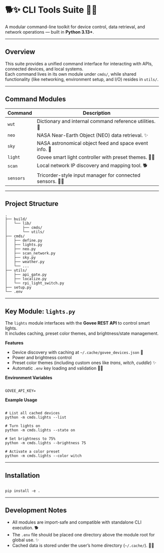 # 🐕✨ CLI Tools Suite 🧙‍♀️

A modular command-line toolkit for device control, data retrieval, and network operations — built in **Python 3.13+**.

---

## Overview

This suite provides a unified command interface for interacting with APIs, connected devices, and local systems.  
Each command lives in its own module under `cmds/`, while shared functionality (like networking, environment setup, and I/O) resides in `utils/`.

---

## Command Modules

| Command | Description |
|----------|--------------|
| `wut` | Dictionary and internal command reference utilities. 🐾 |
| `neo` | NASA Near-Earth Object (NEO) data retrieval. ✨ |
| `sky` | NASA astronomical object feed and space event info. 🌟 |
| `light` | Govee smart light controller with preset themes. 🧙‍♀️ |
| `scan` | Local network IP discovery and mapping tool. 🐕 |
| `sensors` | Tricorder-style input manager for connected sensors. 🧙‍♀️ |

---

## Project Structure

<pre><code>.
├── build/
│   └── lib/
│       ├── cmds/
│       └── utils/
├── cmds/
│   ├── define.py
│   ├── lights.py
│   ├── neo.py
│   ├── scan_network.py
│   ├── sky.py
│   ├── weather.py
│   └── ...
├── utils/
│   ├── api_gate.py
│   ├── localize.py
│   └── rpi_light_switch.py
├── setup.py
└── .env
</code></pre>

---

## Key Module: `lights.py`

The `lights` module interfaces with the **Govee REST API** to control smart lights.  
It includes caching, preset color themes, and brightness/state management.

**Features**  
- Device discovery with caching at `~/.cache/govee_devices.json` 🐾  
- Power and brightness control  
- Preset color themes (including custom ones like *trans*, *witch*, *cuddle*) ✨  
- Automatic `.env` key loading and validation 🧙‍♀️

**Environment Variables**

<pre><code>
GOVEE_API_KEY=<your-api-key>
</code></pre>

**Example Usage**

<pre><code>
# List all cached devices
python -m cmds.lights --list

# Turn lights on
python -m cmds.lights --state on

# Set brightness to 75%
python -m cmds.lights --brightness 75

# Activate a color preset
python -m cmds.lights --color witch
</code></pre>

---

## Installation

<pre><code>
pip install -e .
</code></pre>

---

## Development Notes

- All modules are import-safe and compatible with standalone CLI execution. 🐕  
- The `.env` file should be placed one directory above the module root for global use. ✨  
- Cached data is stored under the user’s home directory (`~/.cache/`). 🧙‍♀️
